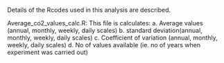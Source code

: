 Details of the Rcodes used in this analysis are described.

Average_co2_values_calc.R: This file is calculates:
a. Average values (annual, monthly, weekly, daily scales)
b. standard deviation(annual, monthly, weekly, daily scales)
c. Coefficient of variation (annual, monthly, weekly, daily scales)
d. No of values available (ie. no of years when experiment was carried out)
